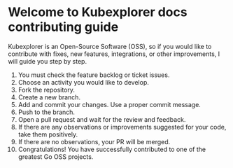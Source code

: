 # Welcome to Kubexplorer docs contributing guide
Kubexplorer is an Open-Source Software (OSS), so if you would like to contribute with fixes, new features, integrations, or other improvements, I will guide you step by step.

1. You must check the feature backlog or ticket issues.
2. Choose an activity you would like to develop.
3. Fork the repository.
4. Create a new branch.
5. Add and commit your changes. Use a proper commit message.
6. Push to the branch.
7. Open a pull request and wait for the review and feedback.
8. If there are any observations or improvements suggested for your code, take them positively.
9. If there are no observations, your PR will be merged.
10. Congratulations! You have successfully contributed to one of the greatest Go OSS projects.